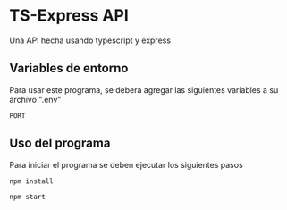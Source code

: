 
# TS-Express API

Una API hecha usando typescript y express


## Variables de entorno

Para usar este programa, se debera agregar las siguientes variables a su archivo ".env"

`PORT`


## Uso del programa

Para iniciar el programa se deben ejecutar los siguientes pasos

```
npm install

npm start
```

